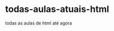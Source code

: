 # todas-aulas-atuais-html
todas as aulas de html até agora
<!--
<!DOCTYPE html>
<html lang="en">
<head>
    <meta charset="UTF-8">
    <meta name="viewport" content="width=device-width, initial-scale=1.0">
    <title>Document</title>
    <style>
        composicao {
            display: flex;
            flex-wrap: wrap;
            flex-direction: row;
            color: aqua;
            background-color: rgb(226, 43, 43);
            padding: 0.6%;
        }
        quadradop {
            width: 100px;
            height: 100px;
            background-color: rgb(0, 0, 0);
        }
        quadradob {
            width: 100px;
            height: 100px;
            background-color: rgb(255, 255, 255);
        }
    </style>
</head>
<body>
    <composicao>
        <script>
            function tabuleiro(quadrados) {
                const composicao = document.querySelector('composicao');
                composicao.innerHTML = '';

                for (let i = 0; i < quadrados; i++) {
                    const quadrado = document.createElement(i % 2 === 0 ? 'quadradop' : 'quadradob');
                    composicao.appendChild(quadrado);
                }
            }

            // Chamando a função com 25 quadrados como exemplo
            tabuleiro(25);
        </script>
    </composicao>
</body>
</html>
